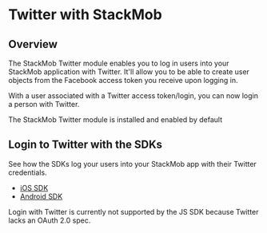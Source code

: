 Twitter with StackMob
=====================================

## Overview

The StackMob Twitter module enables you to log in users into your StackMob application with Twitter.  It'll allow you to be able to create user objects from the Facebook access token you receive upon logging in.

With a user associated with a Twitter access token/login, you can now login a person with Twitter.

The StackMob Twitter module is installed and enabled by default 

## Login to Twitter with the SDKs

See how the SDKs log your users into your StackMob app with their Twitter credentials.

* <a href="https://developer.stackmob.com/ios-sdk/developer-guide#Twitter">iOS SDK</a>
* <a href="https://developer.stackmob.com/android-sdk/developer-guide#Twitter">Android SDK</a>

<p class="alert">
	Login with Twitter is currently not supported by the JS SDK because Twitter lacks an OAuth 2.0 spec.
</p>
